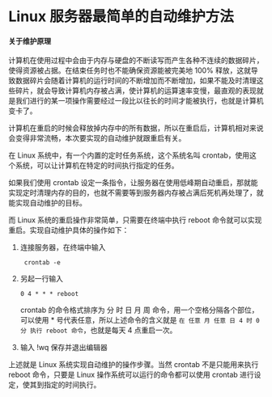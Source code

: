 # Linux 服务器最简单的自动维护方法

#### 关于维护原理

计算机在使用过程中会由于内存与硬盘的不断读写而产生各种不连续的数据碎片，使得资源被占据。在结束任务时也不能确保资源能被完美地 100% 释放，这就导致数据碎片会随着计算机的运行时间的不断增加而不断增加，如果不能及时清理这些碎片，就会导致计算机内存被占满，使计算机的运算速率变慢，最直观的表现就是我们进行的某一项操作需要经过一段比以往长的时间才能被执行，也就是计算机变卡了。

计算机在重启的时候会释放掉内存中的所有数据，所以在重启后，计算机相对来说会变得非常流畅，本次要实现的自动维护就跟重启有关。

在 Linux 系统中，有一个内置的定时任务系统，这个系统名叫 crontab，使用这个系统，可以让计算机在特定的时间执行指定的任务。

如果我们使用 crontab 设定一条指令，让服务器在使用低峰期自动重启，那就能实现定时清理内存的目的，也就不需要等到服务器内存被占满后死机再处理了，就能实现自动维护的目标。

而 Linux 系统的重启操作非常简单，只需要在终端中执行 reboot 命令就可以实现重启。实现自动维护具体的操作如下：

1. 连接服务器，在终端中输入 

   ` crontab -e`

2. 另起一行输入

   `0 4 * * * reboot`

   crontab 的命令格式排序为 分 时 日 月 周 命令，用一个空格分隔各个部位，可以使用 * 号代表任意，所以上述命令的含义就是 `在 任意 月 任意 日 4 时 0 分 执行 reboot 命令`，也就是每天 4 点重启一次。

3. 输入 !wq 保存并退出编辑器

上述就是 Linux 系统实现自动维护的操作步骤。当然 crontab 不是只能用来执行 reboot 命令，只要是 Linux 操作系统可以运行的命令都可以使用 crontab 进行设定，使其到指定的时间执行。
